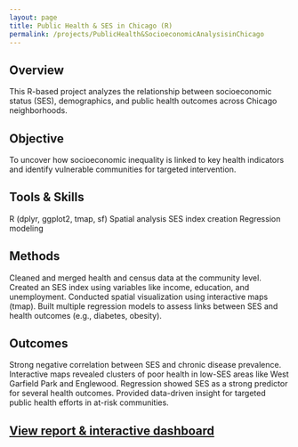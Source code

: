 ```yaml
---
layout: page
title: Public Health & SES in Chicago (R)
permalink: /projects/PublicHealth&SocioeconomicAnalysisinChicago
---
```


## Overview
This R-based project analyzes the relationship between socioeconomic status (SES), demographics, and public health outcomes across Chicago neighborhoods.

## Objective
To uncover how socioeconomic inequality is linked to key health indicators and identify vulnerable communities for targeted intervention.

## Tools & Skills
R (dplyr, ggplot2, tmap, sf)
Spatial analysis
SES index creation
Regression modeling

## Methods
Cleaned and merged health and census data at the community level.
Created an SES index using variables like income, education, and unemployment.
Conducted spatial visualization using interactive maps (tmap).
Built multiple regression models to assess links between SES and health outcomes (e.g., diabetes, obesity).

## Outcomes
Strong negative correlation between SES and chronic disease prevalence.
Interactive maps revealed clusters of poor health in low-SES areas like West Garfield Park and Englewood.
Regression showed SES as a strong predictor for several health outcomes.
Provided data-driven insight for targeted public health efforts in at-risk communities.

## [View report & interactive dashboard](/assets/html/public-health.html)


